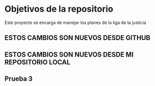 # Objetivos de la repositorio

Este proyecto se encarga de manejar los planes de la liga de la justicia


## ESTOS CAMBIOS SON NUEVOS DESDE GITHUB
## ESTOS CAMBIOS SON NUEVOS DESDE MI REPOSITORIO LOCAL
## Prueba 3
